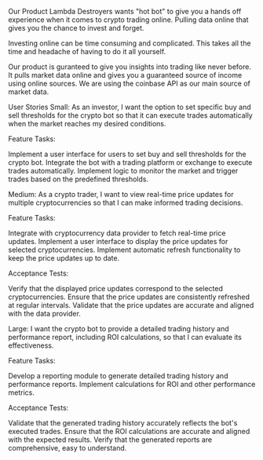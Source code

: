 Our Product Lambda Destroyers wants "hot bot" to give you a hands off experience when it comes to crypto trading online. Pulling data online that gives you the chance to invest and forget.

Investing online can be time consuming and complicated. This takes all the time and headache of having to do it all yourself.

Our product is guranteed to give you insights into trading like never before. It pulls market data online and gives you a guaranteed source of income using online sources. We are using the coinbase API as our main source of market data.

User Stories Small: As an investor, I want the option to set specific buy and sell thresholds for the crypto bot so that it can execute trades automatically when the market reaches my desired conditions.

Feature Tasks:

Implement a user interface for users to set buy and sell thresholds for the crypto bot. Integrate the bot with a trading platform or exchange to execute trades automatically. Implement logic to monitor the market and trigger trades based on the predefined thresholds.

Medium: As a crypto trader, I want to view real-time price updates for multiple cryptocurrencies so that I can make informed trading decisions.

Feature Tasks:

Integrate with cryptocurrency data provider to fetch real-time price updates. Implement a user interface to display the price updates for selected cryptocurrencies. Implement automatic refresh functionality to keep the price updates up to date.

Acceptance Tests:

Verify that the displayed price updates correspond to the selected cryptocurrencies. Ensure that the price updates are consistently refreshed at regular intervals. Validate that the price updates are accurate and aligned with the data provider.

Large: I want the crypto bot to provide a detailed trading history and performance report, including ROI calculations, so that I can evaluate its effectiveness.

Feature Tasks:

Develop a reporting module to generate detailed trading history and performance reports. Implement calculations for ROI and other performance metrics.

Acceptance Tests:

Validate that the generated trading history accurately reflects the bot's executed trades. Ensure that the ROI calculations are accurate and aligned with the expected results. Verify that the generated reports are comprehensive, easy to understand.
